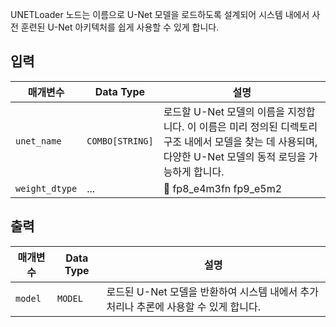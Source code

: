 UNETLoader 노드는 이름으로 U-Net 모델을 로드하도록 설계되어 시스템 내에서 사전 훈련된 U-Net 아키텍처를 쉽게 사용할 수 있게 합니다.

## 입력

| 매개변수   | Data Type | 설명 |
|-------------|--------------|-------------|
| `unet_name` | `COMBO[STRING]` | 로드할 U-Net 모델의 이름을 지정합니다. 이 이름은 미리 정의된 디렉토리 구조 내에서 모델을 찾는 데 사용되며, 다양한 U-Net 모델의 동적 로딩을 가능하게 합니다. |
| `weight_dtype` | ... | 🚧  fp8_e4m3fn fp9_e5m2  |

## 출력

| 매개변수 | Data Type | 설명 |
|-----------|-------------|-------------|
| `model`   | `MODEL`     | 로드된 U-Net 모델을 반환하여 시스템 내에서 추가 처리나 추론에 사용할 수 있게 합니다. |
